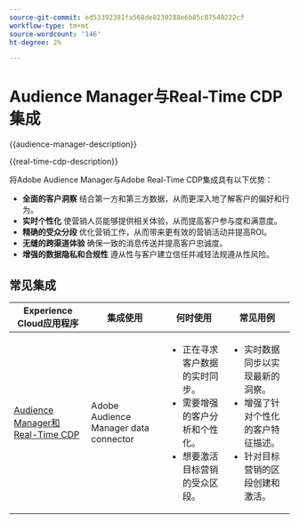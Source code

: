 ```yaml
---
source-git-commit: ed53392381fa568de8230288e6b85c87540222cf
workflow-type: tm+mt
source-wordcount: '146'
ht-degree: 2%

---
```



# Audience Manager与Real-Time CDP集成

{{audience-manager-description}}

{{real-time-cdp-description}}

将Adobe Audience Manager与Adobe Real-Time CDP集成具有以下优势：

+ **全面的客户洞察** 结合第一方和第三方数据，从而更深入地了解客户的偏好和行为。
+ **实时个性化** 使营销人员能够提供相关体验，从而提高客户参与度和满意度。
+ **精确的受众分段** 优化营销工作，从而带来更有效的营销活动并提高ROI。
+ **无缝的跨渠道体验** 确保一致的消息传送并提高客户忠诚度。
+ **增强的数据隐私和合规性** 遵从性与客户建立信任并减轻法规遵从性风险。

## 常见集成

<table>
    <thead>
        <tr>
            <th>Experience Cloud应用程序</th>
            <th>集成使用</th>
            <th>何时使用</th>
            <th>常见用例</th>
        </tr>
    </thead>
    <tbody>
        <tr>
            <td>
                <a href="/docs/platform-learn/tutorials/sources/ingest-data-from-aam.html?lang=en" target="_blank" rel="noreferrer">Audience Manager和Real-Time CDP</a>
            </td>
            <td>Adobe Audience Manager data connector</td>
            <td>
                <ul>
                    <li>正在寻求客户数据的实时同步。</li>
                    <li>需要增强的客户分析和个性化。</li>
                    <li>想要激活目标营销的受众区段。</li>
                </ul>
            </td>
            <td>
                <ul>
                    <li>实时数据同步以实现最新的洞察。</li>
                    <li>增强了针对个性化的客户特征描述。</li>
                    <li>针对目标营销的区段创建和激活。</li>
                </ul>
            </td>
        </tr>
    </tbody>
</table>
